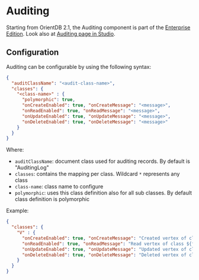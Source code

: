 # Auditing
Starting from OrientDB 2.1, the Auditing component is part of the [Enterprise Edition](http://www.orientechnologies.com/orientdb-enterprise/). Look also at [Auditing page in Studio](Studio-Auditing.md).

## Configuration
Auditing can be configurable by using the following syntax:

```json
{
  "auditClassName": "<audit-class-name>",
  "classes": {
    "<class-name>" : {
      "polymorphic": true,
      "onCreateEnabled": true, "onCreateMessage": "<message>",
      "onReadEnabled": true, "onReadMessage": "<message>",
      "onUpdateEnabled": true, "onUpdateMessage": "<message>",
      "onDeleteEnabled": true, "onDeleteMessage": "<message>"
    }
  }
}
```

Where:
- `auditClassName`: document class used for auditing records. By default is "AuditingLog"
- `classes`: contains the mapping per class. Wildcard `*` represents any class
- `class-name`: class name to configure
- `polymorphic`: uses this class definition also for all sub classes. By default class definition is polymorphic


Example:
```json
{
  "classes": {
    "V" : {
      "onCreateEnabled": true, "onCreateMessage": "Created vertex of class ${field.@class}",
      "onReadEnabled": true, "onReadMessage": "Read vertex of class ${field.@class}",
      "onUpdateEnabled": true, "onUpdateMessage": "Updated vertex of class ${field.@class}",
      "onDeleteEnabled": true, "onDeleteMessage": "Deleted vertex of class ${field.@class}"
    }
  }
}
```

